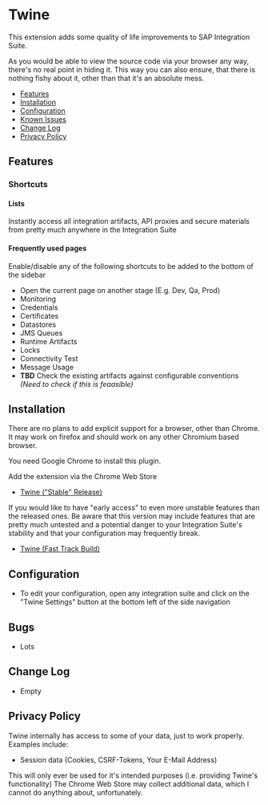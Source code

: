 # Twine

This extension adds some quality of life improvements to SAP Integration Suite.

As you would be able to view the source code via your browser any way, there's no real point in hiding it.
This way you can also ensure, that there is nothing fishy about it, other than that it's an absolute mess.

- [Features](#features)
- [Installation](#installation)
- [Configuration](#configuration)
- [Known Issues](#known-issues)
- [Change Log](#change-log)
- [Privacy Policy](#privacy-policy)

## Features

### Shortcuts

#### Lists
Instantly access all integration artifacts, API proxies and secure materials from pretty much anywhere in the Integration Suite 

#### Frequently used pages
Enable/disable any of the following shortcuts to be added to the bottom of the sidebar
- Open the current page on another stage (E.g. Dev, Qa, Prod)
- Monitoring
- Credentials
- Certificates
- Datastores
- JMS Queues
- Runtime Artifacts
- Locks
- Connectivity Test
- Message Usage
- **TBD** Check the existing artifacts against configurable conventions *(Need to check if this is feaasible)*

## Installation

There are no plans to add explicit support for a browser, other than Chrome.
It may work on firefox and should work on any other Chromium based browser.

You need Google Chrome to install this plugin.

Add the extension via the Chrome Web Store
- [Twine ("Stable" Release)](https://chromewebstore.google.com/detail/twine/aachbobnhpbjdieoljpkmllonipnalne)

If you would like to have "early access" to even more unstable features than the released ones.
Be aware that this version may include features that are pretty much untested and a potential danger to your Integration Suite's stability and that your configuration may frequently break.
- [Twine (Fast Track Build)](https://chromewebstore.google.com/detail/twine-fast-track-build/mgblhibgmplacfjmhggjopmnekdeabkn)

## Configuration
- To edit your configuration, open any integration suite and click on the "Twine Settings" button at the bottom left of the side navigation

## Bugs
- Lots

## Change Log
- Empty

## Privacy Policy

Twine internally has access to some of your data, just to work properly. 
Examples include:
- Session data (Cookies, CSRF-Tokens, Your E-Mail Address)

This will only ever be used for it's intended purposes (i.e. providing Twine's functionality)
The Chrome Web Store may collect additional data, which I cannot do anything about, unfortunately.
